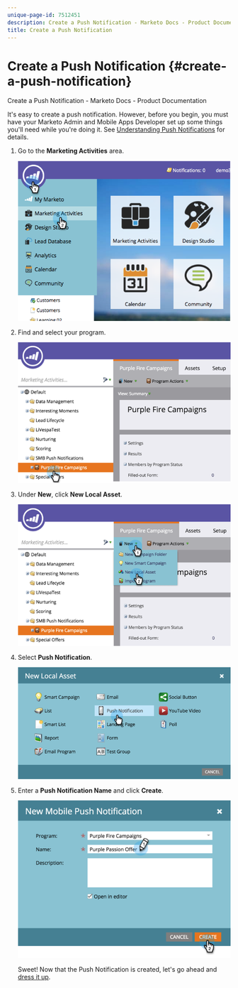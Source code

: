 ```yaml
---
unique-page-id: 7512451
description: Create a Push Notification - Marketo Docs - Product Documentation
title: Create a Push Notification
---
```


# Create a Push Notification {#create-a-push-notification}

Create a Push Notification - Marketo Docs - Product Documentation

It's easy to create a push notification. However, before you begin, you must have your Marketo Admin and Mobile Apps Developer set up some things you'll need while you're doing it. See [Understanding Push Notifications](understanding-push-notifications.md) for details.

1. Go to the **Marketing Activities** area.

   ![](assets/image2015-4-22-18-3a46-3a14.png)

1. Find and select your program.

   ![](assets/image2015-4-23-13-3a31-3a43.png)

1. Under **New**, click **New Local Asset**.

   ![](assets/image2015-4-23-13-3a33-3a20.png)

1. Select **Push Notification**.

   ![](assets/image2015-4-23-13-3a35-3a6.png)

1. Enter a **Push Notification Name** and click **Create**.

   ![](assets/image2015-4-23-13-3a36-3a56.png)

   Sweet! Now that the Push Notification is created, let's go ahead and [dress it up](configure-mobile-push-notification.md).

